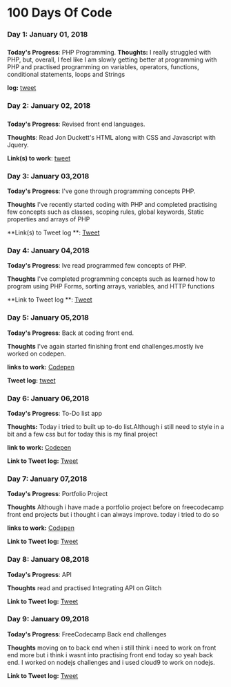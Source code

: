 # 100 Days Of Code 

### Day 1: January 01, 2018 
##### 

**Today's Progress**: PHP Programming.
**Thoughts:** I really struggled with PHP, but, overall, I feel like I am slowly getting better at programming with PHP and practised programming on variables, operators, functions, conditional statements, loops and Strings 

**log:** [tweet](https://twitter.com/Tech_junkee/status/947879994667266056)

### Day 2: January 02, 2018 
##### 

**Today's Progress**: Revised front end languages.

**Thoughts**: Read Jon Duckett's HTML along with CSS and Javascript with Jquery.

**Link(s) to work**: [tweet](https://twitter.com/Tech_junkee/status/948241423861780480)


### Day 3: January 03,2018

**Today's Progress**: I've gone through programming concepts PHP.

**Thoughts** I've recently started coding with PHP and completed practising few concepts such as classes, scoping rules, global keywords, Static properties and arrays of PHP

**Link(s) to Tweet log **: [Tweet](https://twitter.com/Tech_junkee/status/948575138961874945)


### Day 4: January 04,2018

**Today's Progress**: Ive read programmed few concepts of PHP.

**Thoughts** I've completed programming concepts such as learned how  to program using PHP Forms, sorting arrays, variables, and HTTP functions

**Link to Tweet log **: [Tweet](https://twitter.com/Tech_junkee/status/948923816801198080)


### Day 5: January 05,2018

**Today's Progress**: Back at coding front end.

**Thoughts** I've again started finishing front end challenges.mostly ive worked on codepen.

**links to work:**  [Codepen](https://codepen.io/Tech_junkee/)

**Tweet log:**  [tweet](https://twitter.com/Tech_junkee/status/949268239917420545)


### Day 6: January 06,2018

**Today's Progress**: To-Do list app 

**Thoughts:** Today i tried to built up to-do list.Although i still need to style in a bit and a few css but for today this is my final project 

**link to work:**  [Codepen](https://codepen.io/Tech_junkee/full/ypzGwz/)

**Link to Tweet log:** [Tweet](https://twitter.com/Tech_junkee/status/949660872720478219)


### Day 7: January 07,2018

**Today's Progress**: Portfolio Project

**Thoughts** Although i have made a portfolio project before on freecodecamp front end projects but i thought i can always improve.
today i tried to do so

**links to work:**  [Codepen](https://codepen.io/Tech_junkee/full/EoOwOz/)

**Link to Tweet log:** [Tweet](https://twitter.com/Tech_junkee/status/950027233883648000)



### Day 8: January 08,2018

**Today's Progress**: API

**Thoughts** read and practised Integrating API on Glitch 

**Link to Tweet log:** [Tweet](https://twitter.com/Tech_junkee/status/950423450895699968)


### Day 9: January 09,2018

**Today's Progress**: FreeCodecamp Back end challenges 

**Thoughts** moving on to back end when i still think i need to work on front end more but i think i wasnt into practising front end today so yeah back end. I worked on nodejs challenges and i used cloud9 to work on nodejs. 

**Link to Tweet log:** [Tweet](https://twitter.com/Tech_junkee/status/950753339033243649)






